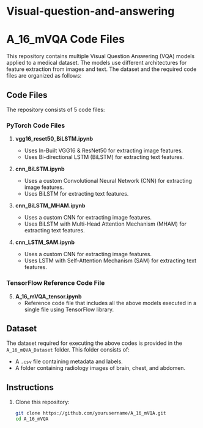 # Visual-question-and-answering
# A_16_mVQA Code Files

This repository contains multiple Visual Question Answering (VQA) models applied to a medical dataset. The models use different architectures for feature extraction from images and text. The dataset and the required code files are organized as follows:

## Code Files

The repository consists of 5 code files:

### PyTorch Code Files

1. **vgg16_reset50_BiLSTM.ipynb**
   - Uses In-Built VGG16 & ResNet50 for extracting image features.
   - Uses Bi-directional LSTM (BiLSTM) for extracting text features.

2. **cnn_BiLSTM.ipynb**
   - Uses a custom Convolutional Neural Network (CNN) for extracting image features.
   - Uses BiLSTM for extracting text features.

3. **cnn_BiLSTM_MHAM.ipynb**
   - Uses a custom CNN for extracting image features.
   - Uses BiLSTM with Multi-Head Attention Mechanism (MHAM) for extracting text features.

4. **cnn_LSTM_SAM.ipynb**
   - Uses a custom CNN for extracting image features.
   - Uses LSTM with Self-Attention Mechanism (SAM) for extracting text features.

### TensorFlow Reference Code File

5. **A_16_mVQA_tensor.ipynb**
   - Reference code file that includes all the above models executed in a single file using TensorFlow library.

## Dataset

The dataset required for executing the above codes is provided in the `A_16_mQVA_Dataset` folder. This folder consists of:
- A `.csv` file containing metadata and labels.
- A folder containing radiology images of brain, chest, and abdomen.

## Instructions

1. Clone this repository:
   ```bash
   git clone https://github.com/yourusername/A_16_mVQA.git
   cd A_16_mVQA
